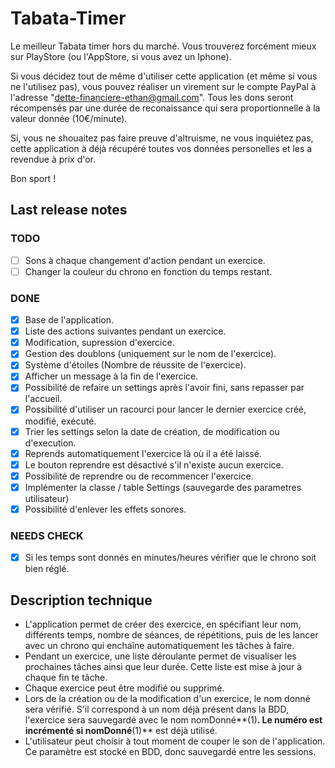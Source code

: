 # Tabata-Timer

Le meilleur Tabata timer hors du marché. Vous trouverez forcément mieux sur PlayStore (ou
l'AppStore, si vous avez un Iphone).

Si vous décidez tout de même d'utiliser cette application (et même si vous ne l'utilisez pas), vous pouvez réaliser un virement sur le compte PayPal à l'adresse "dette-financiere-ethan@gmail.com".
Tous les dons seront récompensés par une durée de reconaissance qui sera proportionnelle à la valeur donnée (10€/minute).

Si, vous ne shouaitez pas faire preuve d'altruisme, ne vous inquiétez pas, cette application à déjà récupéré toutes vos données personelles et les a revendue à prix d'or.

Bon sport !

## Last release notes

### TODO

- [ ] Sons à chaque changement d'action pendant un exercice.
- [ ] Changer la couleur du chrono en fonction du temps restant.

### DONE

- [X] Base de l'application.
- [X] Liste des actions suivantes pendant un exercice.
- [X] Modification, supression d'exercice.
- [X] Gestion des doublons (uniquement sur le nom de l'exercice).
- [X] Système d'étoiles (Nombre de réussite de l'exercice).
- [X] Afficher un message à la fin de l'exercice.
- [X] Possibilité de refaire un settings après l'avoir fini, sans repasser par l'accueil.
- [X] Possibilité d'utiliser un racourci pour lancer le dernier exercice créé, modifié, exécuté.
- [X] Trier les settings selon la date de création, de modification ou d'execution.
- [X] Reprends automatiquement l'exercice là où il a été laissé.
- [X] Le bouton reprendre est désactivé s'il n'existe aucun exercice.
- [X] Possibilité de reprendre ou de recommencer l'exercice.
- [X] Implémenter la classe / table Settings (sauvegarde des parametres utilisateur)
- [X] Possibilité d'enlever les effets sonores.

### NEEDS CHECK

- [X] Si les temps sont donnés en minutes/heures vérifier que le chrono soit bien réglé.

## Description technique

- L'application permet de créer des exercice, en spécifiant leur nom, différents temps, nombre de
  séances, de répétitions, puis de les lancer avec un chrono qui enchaîne automatiquement les tâches
  à faire.
- Pendant un exercice, une liste déroulante permet de visualiser les prochaines tâches ainsi que leur
  durée. Cette liste est mise à jour à chaque fin te tâche.
- Chaque exercice peut être modifié ou supprimé.
- Lors de la création ou de la modification d'un exercice, le nom donné sera vérifié. S'il correspond
  à un nom déjà présent dans la BDD, l'exercice sera sauvegardé avec le nom
  nomDonné**(1)**. Le numéro est incrémenté si nomDonné**(1)** est déjà utilisé.
- L'utilisateur peut choisir à tout moment de couper le son de l'application. Ce paramètre est stocké en BDD, donc sauvegardé entre les sessions.
